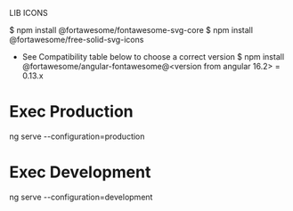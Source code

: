 LIB ICONS

$ npm install @fortawesome/fontawesome-svg-core
$ npm install @fortawesome/free-solid-svg-icons
- See Compatibility table below to choose a correct version
$ npm install @fortawesome/angular-fontawesome@<version from angular 16.2> = 0.13.x

# Exec Production
ng serve --configuration=production
# Exec Development
ng serve --configuration=development
